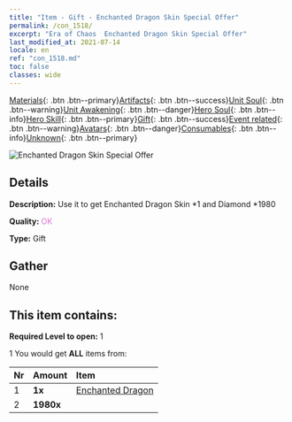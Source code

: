 ```yaml
---
title: "Item - Gift - Enchanted Dragon Skin Special Offer"
permalink: /con_1518/
excerpt: "Era of Chaos  Enchanted Dragon Skin Special Offer"
last_modified_at: 2021-07-14
locale: en
ref: "con_1518.md"
toc: false
classes: wide
---
```

 [Materials](/Items/){: .btn .btn--primary}[Artifacts](/Items/Artifacts/){: .btn .btn--success}[Unit Soul](/Items/UnitSoul/){: .btn .btn--warning}[Unit Awakening](/Items/UnitAwakening/){: .btn .btn--danger}[Hero Soul](/Items/HeroSoul/){: .btn .btn--info}[Hero Skill](/Items/HeroSkill/){: .btn .btn--primary}[Gift](/Items/Gift/){: .btn .btn--success}[Event related](/Items/Events/){: .btn .btn--warning}[Avatars](/Items/Avatars/){: .btn .btn--danger}[Consumables](/Items/Consumables/){: .btn .btn--info}[Unknown](/Items/Unknown/){: .btn .btn--primary}

 ![Enchanted Dragon Skin Special Offer](/images/t/i_907132.png)

## Details
 **Description:** Use it to get Enchanted Dragon Skin *1 and Diamond *1980

 **Quality:** <span style="color: #DA70D6">OK</span>

 **Type:** Gift

## Gather

  None

## This item contains:

 **Required Level to open:** 1

 1 You would get **ALL** items  from:

  | Nr | Amount |     Item    |
  |:---|:-------|:------------|
  | 1 |  **1x** | [Enchanted Dragon](/Items/con_1073/) |  | 
  | 2 |  **1980x** | <i class="fas fa-gem"/> |  | 
